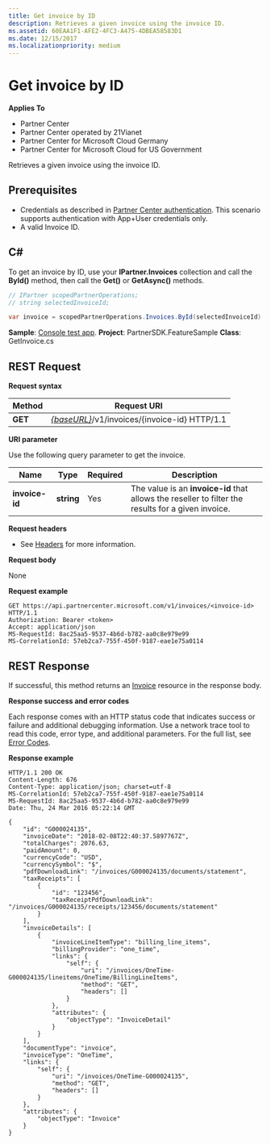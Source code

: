```yaml
---
title: Get invoice by ID
description: Retrieves a given invoice using the invoice ID.
ms.assetid: 60EAA1F1-AFE2-4FC3-A475-4DBEA58583D1
ms.date: 12/15/2017
ms.localizationpriority: medium
---
```


# Get invoice by ID

**Applies To**

- Partner Center
- Partner Center operated by 21Vianet
- Partner Center for Microsoft Cloud Germany
- Partner Center for Microsoft Cloud for US Government

Retrieves a given invoice using the invoice ID.

## <span id="Prerequisites"/><span id="prerequisites"/><span id="PREREQUISITES"/>Prerequisites


- Credentials as described in [Partner Center authentication](partner-center-authentication.md). This scenario supports authentication with App+User credentials only.
- A valid Invoice ID.

## <span id="C_"/><span id="c_"/>C#


To get an invoice by ID, use your **IPartner.Invoices** collection and call the **ById()** method, then call the **Get()** or **GetAsync()** methods.

``` csharp
// IPartner scopedPartnerOperations;
// string selectedInvoiceId;

var invoice = scopedPartnerOperations.Invoices.ById(selectedInvoiceId).Get();
```

**Sample**: [Console test app](console-test-app.md). **Project**: PartnerSDK.FeatureSample **Class**: GetInvoice.cs

## <span id="Request"/><span id="request"/><span id="REQUEST"/>REST Request

**Request syntax**

| Method  | Request URI                                                                   |
|---------|-------------------------------------------------------------------------------|
| **GET** | [*{baseURL}*](partner-center-rest-urls.md)/v1/invoices/{invoice-id} HTTP/1.1 |

 

**URI parameter**

Use the following query parameter to get the invoice.

| Name           | Type       | Required | Description                                                                                        |
|----------------|------------|----------|----------------------------------------------------------------------------------------------------|
| **invoice-id** | **string** | Yes      | The value is an **invoice-id** that allows the reseller to filter the results for a given invoice. |

 

**Request headers**

- See [Headers](headers.md) for more information.

**Request body**

None

**Request example**

```http
GET https://api.partnercenter.microsoft.com/v1/invoices/<invoice-id> HTTP/1.1
Authorization: Bearer <token>
Accept: application/json
MS-RequestId: 8ac25aa5-9537-4b6d-b782-aa0c8e979e99
MS-CorrelationId: 57eb2ca7-755f-450f-9187-eae1e75a0114
```

## <span id="Response"/><span id="response"/><span id="RESPONSE"/>REST Response


If successful, this method returns an [Invoice](invoice-resources.md#invoice) resource in the response body.

**Response success and error codes**

Each response comes with an HTTP status code that indicates success or failure and additional debugging information. Use a network trace tool to read this code, error type, and additional parameters. For the full list, see [Error Codes](error-codes.md).

**Response example**

```http
HTTP/1.1 200 OK
Content-Length: 676
Content-Type: application/json; charset=utf-8
MS-CorrelationId: 57eb2ca7-755f-450f-9187-eae1e75a0114
MS-RequestId: 8ac25aa5-9537-4b6d-b782-aa0c8e979e99
Date: Thu, 24 Mar 2016 05:22:14 GMT

{
    "id": "G000024135",
    "invoiceDate": "2018-02-08T22:40:37.5897767Z",
    "totalCharges": 2076.63,
    "paidAmount": 0,
    "currencyCode": "USD",
    "currencySymbol": "$",
    "pdfDownloadLink": "/invoices/G000024135/documents/statement",
    "taxReceipts": [
        {
            "id": "123456",
            "taxReceiptPdfDownloadLink": "/invoices/G000024135/receipts/123456/documents/statement"
        }
    ],
    "invoiceDetails": [
        {
            "invoiceLineItemType": "billing_line_items",
            "billingProvider": "one_time",
            "links": {
                "self": {
                    "uri": "/invoices/OneTime-G000024135/lineitems/OneTime/BillingLineItems",
                    "method": "GET",
                    "headers": []
                }
            },
            "attributes": {
                "objectType": "InvoiceDetail"
            }
        }
    ],
    "documentType": "invoice",
    "invoiceType": "OneTime",
    "links": {
        "self": {
            "uri": "/invoices/OneTime-G000024135",
            "method": "GET",
            "headers": []
        }
    },
    "attributes": {
        "objectType": "Invoice"
    }
}
```